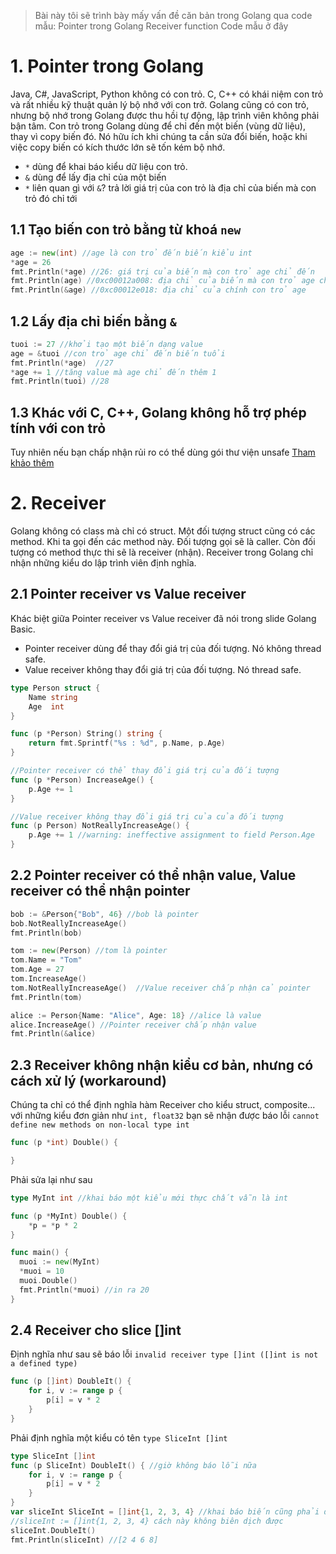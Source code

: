 > Bài này tôi sẽ trình bày mấy vấn đề căn bản trong Golang qua code mẫu:
> Pointer trong Golang
> Receiver function
> Code mẫu ở đây []()

# 1. Pointer trong Golang

Java, C#, JavaScript, Python không có con trỏ.
C, C++ có khái niệm con trỏ và rất nhiều kỹ thuật quản lý bộ nhớ với con trở.
Golang cũng có con trỏ, nhưng bộ nhớ trong Golang được thu hồi tự động, lập trình viên không phải bận tâm.
Con trỏ trong Golang dùng để chỉ đến một biến (vùng dữ liệu), thay vì copy biến đó. Nó hữu ích khi chúng ta cần sửa đổi biến, hoặc khi việc copy biến có kích thước lớn sẽ tốn kém bộ nhớ.

- ```*``` dùng để khai báo kiểu dữ liệu con trỏ. 
- ```&``` dùng để lấy địa chỉ của một biến
- ```*``` liên quan gì với ```&```? trả lời giá trị của con trỏ là địa chỉ của biến mà con trỏ đó chỉ tới

## 1.1 Tạo biến con trỏ bằng từ khoá ```new```
```go
age := new(int) //age là con trỏ đến biến kiểu int
*age = 26
fmt.Println(*age) //26: giá trị của biến mà con trỏ age chỉ đến
fmt.Println(age) //0xc00012a008: địa chỉ của biến mà con trỏ age chỉ đến
fmt.Println(&age) //0xc00012e018: địa chỉ của chính con trỏ age
```

## 1.2 Lấy địa chỉ biến bằng ```&```
```go
tuoi := 27 //khởi tạo một biến dạng value
age = &tuoi //con trỏ age chỉ đến biến tuổi
fmt.Println(*age)  //27
*age += 1 //tăng value mà age chỉ đến thêm 1
fmt.Println(tuoi) //28
```


## 1.3 Khác với C, C++, Golang không hỗ trợ phép tính với con trỏ
Tuy nhiên nếu bạn chấp nhận rủi ro có thể dùng gói thư viện unsafe
[Tham khảo thêm](https://stackoverflow.com/questions/32700999/pointer-arithmetic-in-go)

# 2. Receiver
Golang không có class mà chỉ có struct. Một đối tượng struct cũng có các method. Khi ta gọi đến các method này. Đối tượng gọi sẽ là caller. Còn đối tượng có method thực thi sẽ là receiver (nhận).
Receiver trong Golang chỉ nhận những kiểu do lập trình viên định nghĩa.

## 2.1 Pointer receiver vs Value receiver

Khác biệt giữa Pointer receiver vs Value receiver đã nói trong slide Golang Basic.
- Pointer receiver dùng để thay đổi giá trị của đối tượng. Nó không thread safe.
- Value receiver không thay đổi giá trị của đối tượng. Nó thread safe.

```go
type Person struct {
	Name string
	Age  int
}

func (p *Person) String() string {
	return fmt.Sprintf("%s : %d", p.Name, p.Age)
}

//Pointer receiver có thể thay đổi giá trị của đối tượng
func (p *Person) IncreaseAge() {
	p.Age += 1
}

//Value receiver không thay đổi giá trị của của đối tượng
func (p Person) NotReallyIncreaseAge() {
	p.Age += 1 //warning: ineffective assignment to field Person.Age
}
```

## 2.2 Pointer receiver có thể nhận value, Value receiver có thể nhận pointer
```go
bob := &Person{"Bob", 46} //bob là pointer
bob.NotReallyIncreaseAge()
fmt.Println(bob)

tom := new(Person) //tom là pointer
tom.Name = "Tom"
tom.Age = 27
tom.IncreaseAge()
tom.NotReallyIncreaseAge()  //Value receiver chấp nhận cả pointer
fmt.Println(tom)

alice := Person{Name: "Alice", Age: 18} //alice là value
alice.IncreaseAge() //Pointer receiver chấp nhận value
fmt.Println(&alice)
```

## 2.3 Receiver không nhận kiểu cơ bản, nhưng có cách xử lý (workaround)
Chúng ta chỉ có thể định nghĩa hàm Receiver cho kiểu struct, composite...
với những kiểu đơn giản như ```int, float32``` bạn sẽ nhận được báo lỗi ```cannot define new methods on non-local type int```

```go
func (p *int) Double() {

}
```

Phải sửa lại như sau
```go
type MyInt int //khai báo một kiểu mới thực chất vẫn là int

func (p *MyInt) Double() {
	*p = *p * 2
}

func main() {
  muoi := new(MyInt)
  *muoi = 10
  muoi.Double()
  fmt.Println(*muoi) //in ra 20
}
```

## 2.4 Receiver cho slice []int
Định nghĩa như sau sẽ báo lỗi ```invalid receiver type []int ([]int is not a defined type)```

```go
func (p []int) DoubleIt() {
	for i, v := range p {
		p[i] = v * 2
	}
}
```

Phải định nghĩa một kiểu có tên ```type SliceInt []int```
```go
type SliceInt []int
func (p SliceInt) DoubleIt() { //giờ không báo lỗi nữa
	for i, v := range p {
		p[i] = v * 2
	}
}
var sliceInt SliceInt = []int{1, 2, 3, 4} //khai báo biến cũng phải đúng kiểu sliceInt
//sliceInt := []int{1, 2, 3, 4} cách này không biên dịch được
sliceInt.DoubleIt()
fmt.Println(sliceInt) //[2 4 6 8]
```